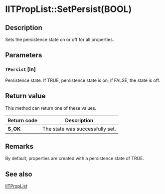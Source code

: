 # IITPropList::SetPersist(BOOL)

## Description

Sets the persistence state on or off for all properties.

## Parameters

### `fPersist` [in]

Persistence state. If TRUE, persistence state is on; if FALSE, the state is off.

## Return value

This method can return one of these values.

| Return code | Description |
| --- | --- |
| **S_OK** | The state was successfully set. |

## Remarks

By default, properties are created with a persistence state of TRUE.

## See also

[IITPropList](https://learn.microsoft.com/previous-versions/windows/desktop/api/infotech/nn-infotech-iitproplist)